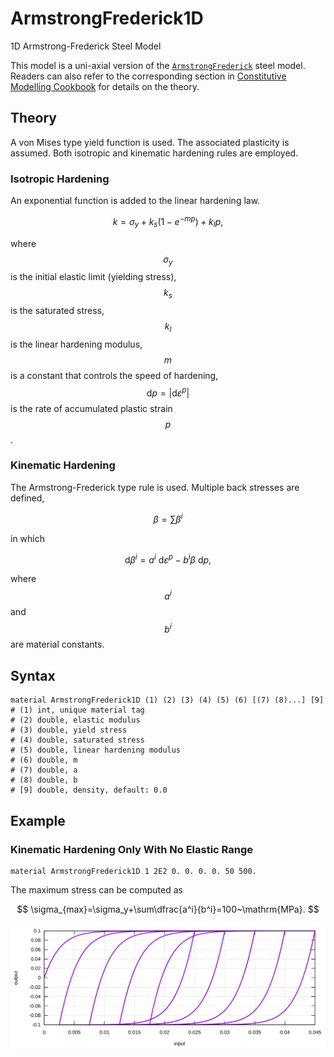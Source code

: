 # ArmstrongFrederick1D

1D Armstrong-Frederick Steel Model

This model is a uni-axial version of the [`ArmstrongFrederick`](../../Material3D/vonMises/ArmstrongFrederick.md) steel
model. Readers can also refer to the corresponding section
in [Constitutive Modelling Cookbook](https://github.com/TLCFEM/constitutive-modelling-cookbook/releases/download/latest/COOKBOOK.pdf)
for details on the theory.

## Theory

A von Mises type yield function is used. The associated plasticity is assumed. Both isotropic and kinematic hardening
rules are employed.

### Isotropic Hardening

An exponential function is added to the linear hardening law.

$$
k=\sigma_y+k_s(1-e^{-mp})+k_lp,
$$

where $$\sigma_y$$ is the initial elastic limit (yielding stress), $$k_s$$ is the saturated stress, $$k_l$$ is the
linear hardening modulus, $$m$$ is a constant that controls the speed of hardening,
$$\mathrm{d}p=\Big|\mathrm{d}\varepsilon^p\Big|$$ is the rate of accumulated plastic strain $$p$$.

### Kinematic Hardening

The Armstrong-Frederick type rule is used. Multiple back stresses are defined,

$$
\beta=\sum\beta^i
$$

in which

$$
\mathrm{d}\beta^i=a^i~\mathrm{d}\varepsilon^p-b^i\beta~\mathrm{d}p,
$$

where $$a^i$$ and $$b^i$$ are material constants.

## Syntax

```
material ArmstrongFrederick1D (1) (2) (3) (4) (5) (6) [(7) (8)...] [9]
# (1) int, unique material tag
# (2) double, elastic modulus
# (3) double, yield stress
# (4) double, saturated stress
# (5) double, linear hardening modulus
# (6) double, m
# (7) double, a
# (8) double, b
# [9] double, density, default: 0.0
```

## Example

### Kinematic Hardening Only With No Elastic Range

```
material ArmstrongFrederick1D 1 2E2 0. 0. 0. 0. 50 500.
```

The maximum stress can be computed as

$$
\sigma_{max}=\sigma_y+\sum\dfrac{a^i}{b^i}=100~\mathrm{MPa}.
$$

![Example 1](ArmstrongFrederick1D.EX1.svg)
